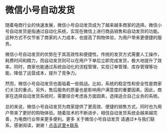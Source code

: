 # 微信小号自动发货

随着电商行业的快速发展，微信小号自动发货成为了越来越多商家的选择。微信小号自动发货是指通过自动化系统，实现在微信上进行商品销售和自动发货的功能。这种方式不仅节省了商家的人力成本，也提高了购物体验，为用户带来更便捷的服务。

微信小号自动发货的优势在于其高效性和便捷性。传统的发货方式需要人工操作，耗费时间和精力，而自动发货则可以在用户下单后立即完成发货，极大地提升了效率。同时，商家也能通过系统自动化的流程管理，实现订单管理、库存管理等功能，降低了运营成本，提升了竞争力。

然而，微信小号自动发货也面临着一些挑战。比如，系统的稳定性和安全性是商家们关注的重点。另外，售后服务的质量也是影响用户满意度的重要因素。因此，商家在选择自动发货系统时，需要综合考虑各方面因素，选择适合自己业务的系统。

总的来说，微信小号自动发货为商家提供了更高效、便捷的销售方式，同时也为用户带来了更好的购物体验。随着技术的不断进步，相信自动发货系统会越来越完善，为电商行业带来更多便利。更多 关于微信小号自动发货 请通过✈与我们联系，感谢阅读，谢谢！[点击这里✈联系](https://t.me/LM999bot)